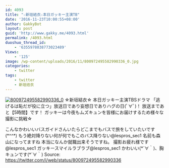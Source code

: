 ```yaml
---
id: 4093
title: "☆新垣結衣☆本日ガッキー主演TB"
date: '2016-11-23T10:00:55+08:00'
author: GakkyBot
layout: post
guid: 'http://www.gakky.me/4093.html'
permalink: /4093.html
duoshuo_thread_id:
    - '6355978038773023489'
Views:
    - '125'
image: /wp-content/uploads/2016/11/800972495582990336_0.jpg
categories:
    - twitter
tags:
    - twitter
    - 新垣结衣
---
```


[![800972495582990336_0](http://www.yui-aragaki.org/wp-content/uploads/2016/11/800972495582990336_0.jpg)](http://www.yui-aragaki.org/wp-content/uploads/2016/11/800972495582990336_0.jpg)
☆新垣結衣☆
本日ガッキー主演TBSドラマ
「逃げるは恥だが役に立つ」放送日であり妄想日でありハグの日(ﾟ∀ﾟ)！
放送まであと【5時間】です！
ガッキーは今夜もムズキュンを皆様にお届けするため様々な撮影に挑戦☆

こんなかわいいバスガイドさんいたらどこまでもバスで旅をしていたいです(\*^^\*)
もう絶対降りない何が何でもこのバス降りない@lespros\_sec1 名前も森山になってますね
本当になんか就職出来そうですね。
撮影お疲れ様です@lespros\_sec1 ガッキースマイルラブラブ@lespros\_sec1 かわいい(\*´∀｀)、胸キュンです(\*´∀｀)
Source: <https://twitter.com/i/web/status/800972495582990336>
